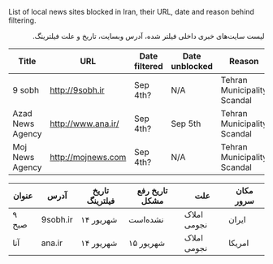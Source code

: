 List of local news sites blocked in Iran, their URL, date and reason behind filtering.
<p dir="rtl" align="right">لیست سایت‌های خبری داخلی فیلتر شده، آدرس وبسایت، تاریخ و علت فیلترینگ.</p>


Title | URL | Date filtered |Date unblocked| Reason | Server Loc | Method |
------|-----|---------------|--------------|--------|------------|--------|
9 sobh | http://9sobh.ir | Sep 4th? |N/A| Tehran Municipality Scandal | Iran | Taken down; iframe injection
Azad News Agency | http://www.ana.ir/ | Sep 4th? |Sep 5th| Tehran Municipality Scandal | US | Filtered (DNS hijacking?)
Moj News Agency | http://mojnews.com | Sep 4th? |N/A| Tehran Municipality Scandal | Iran | Unreachable from outside




عنوان | آدرس | تاریخ فیلترینگ | تاریخ رفع مشکل|علت | مکان سرور
--------|----|-----------|-----------|-----|-----
۹ صبح | 9sobh.ir | ۱۴ شهریور| نشده‌است|املاک نجومی | ایران
آنا| ana.ir| ۱۴ شهریور | ۱۵ شهریور|املاک نجومی | امریکا
